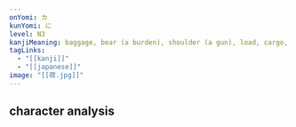 ```yaml
---
onYomi: カ
kunYomi: に
level: N3
kanjiMeaning: baggage, bear (a burden), shoulder (a gun), load, cargo, freight
tagLinks:
  - "[[kanji]]"
  - "[[japanese]]"
image: "[[荷.jpg]]"
---
```

## character analysis